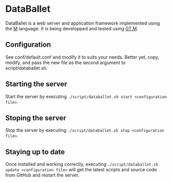 # DataBallet

DataBallet is a web server and application framework implemented using the [M](https://en.wikipedia.org/wiki/MUMPS) language.  It is being developped and tested using [GT.M](http://fis-gtm.com/).

## Configuration

See conf/default.conf and modify it to suits your needs.  Better yet, copy, modify, and pass the new file as the second argument to script/databallet.sh.

## Starting the server

Start the server by executing `./script/databallet.sh start <configuration file>`.

## Stoping the server

Stop the server by executing `./script/databallet.sh stop <configuration file>`.

## Staying up to date

Once installed and working correctly, executing `./script/databallet.sh update <configuration file>` will get the latest scripts and source code from GitHub and restart the server.
